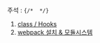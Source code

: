 주석 : `{/*  */}`  

1. [class / Hooks](class_hooks.md)
1. [webpack 설치 & 모듈시스템](webpack_install_module.md)
